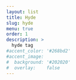 ```yaml
---
layout: list
title: Hyde
slug: hyde
menu: true
order: 1
description: >
  hyde tag
#accent_color: '#268bd2'
#accent_image:
#  background: '#202020'
#  overlay:    false
---
```

